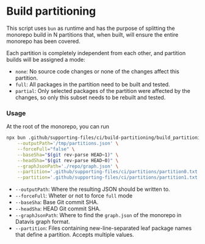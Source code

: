 <!--
   Licensed to the Apache Software Foundation (ASF) under one
   or more contributor license agreements.  See the NOTICE file
   distributed with this work for additional information
   regarding copyright ownership.  The ASF licenses this file
   to you under the Apache License, Version 2.0 (the
   "License"); you may not use this file except in compliance
   with the License.  You may obtain a copy of the License at
     http://www.apache.org/licenses/LICENSE-2.0
   Unless required by applicable law or agreed to in writing,
   software distributed under the License is distributed on an
   "AS IS" BASIS, WITHOUT WARRANTIES OR CONDITIONS OF ANY
   KIND, either express or implied.  See the License for the
   specific language governing permissions and limitations
   under the License.
-->

# Build partitioning

This script uses `bun` as runtime and has the purpose of splitting the monorepo build in N partitions that, when built, will ensure the entire monorepo has been covered.

Each partition is completely independent from each other, and partition builds will be assigned a mode:

- `none`: No source code changes or none of the changes affect this partition.
- `full`: All packages in the partition need to be built and tested.
- `partial`: Only selected packages of the partition were affected by the changes, so only this subset needs to be rebuilt and tested.

### Usage

At the root of the monorepo, you can run

```bash
npx bun .github/supporting-files/ci/build-partitioning/build_partitioning.ts \
    --outputPath='/tmp/partitions.json' \
    --forceFull="false" \
    --baseSha="$(git rev-parse HEAD~1)" \
    --headSha="$(git rev-parse HEAD~0)" \
    --graphJsonPath='./repo/graph.json' \
    --partition='.github/supporting-files/ci/partitions/partition0.txt' \
    --partition='.github/supporting-files/ci/partitions/partition1.txt'
```

- `--outputPath`: Where the resulting JSON should be written to.
- `--forceFull`: Wheter or not to force `full` mode
- `--baseSha`: Base Git commit SHA.
- `--headSha`: HEAD Git commit SHA.
- `--graphJsonPath`: Where to find the `graph.json` of the monorepo in Datavis graph format.
- `--partition`: Files containing new-line-separated leaf package names that define a partition. Accepts multiple values.
